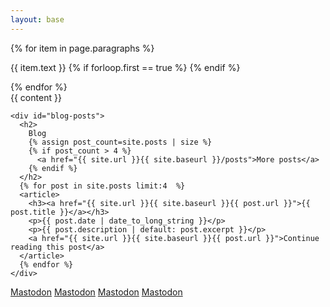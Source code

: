 ```yaml
---
layout: base
---
```


<main id="layout-homepage">
  <div id="layout-inner">
    {% for item in page.paragraphs %}
    <div class="lede-block">
      <p>{{ item.text }}
      {% if forloop.first == true %}
        <span class="icon-1"></span>
        <span class="icon-2"></span>
        <span class="icon-3"></span>
      {% endif %}
      </p>
    </div>
    {% endfor %}
    <div id="graphic">
      <div id="block-1">
      </div>
    </div>
  </div>
  <section>
    <div id="homepage-detail">
      {{ content }}
    </div>

    <div id="blog-posts">
      <h2>
        Blog
        {% assign post_count=site.posts | size %}
        {% if post_count > 4 %}
          <a href="{{ site.url }}{{ site.baseurl }}/posts">More posts</a>
        {% endif %}
      </h2>
      {% for post in site.posts limit:4  %}
      <article>
        <h3><a href="{{ site.url }}{{ site.baseurl }}{{ post.url }}">{{ post.title }}</a></h3>
        <p>{{ post.date | date_to_long_string }}</p>
        <p>{{ post.description | default: post.excerpt }}</p>
        <a href="{{ site.url }}{{ site.baseurl }}{{ post.url }}">Continue reading this post</a>
      </article>
      {% endfor %}
    </div>
  </section>
</main>

<div id="layout-mastodon-verification">
  <a rel="me" href="https://mastodon.social/@rgarner">Mastodon</a>
  <a rel="me" href="https://fosstodon.org/@joxn">Mastodon</a>
  <a rel="me" href="https://union.place/@jointogether">Mastodon</a>
  <a rel="me" href="https://ruby.social/@tekin">Mastodon</a>
</div>
